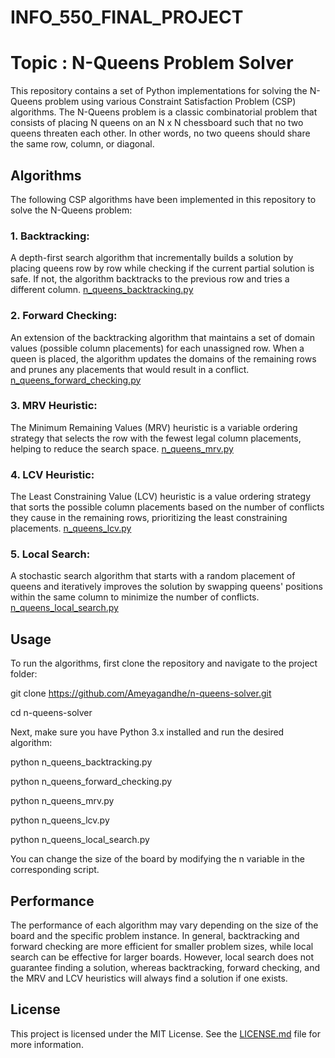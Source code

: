 # INFO_550_FINAL_PROJECT
# Topic : N-Queens Problem Solver
This repository contains a set of Python implementations for solving the N-Queens problem using various Constraint Satisfaction Problem (CSP) algorithms. The N-Queens problem is a classic combinatorial problem that consists of placing N queens on an N x N chessboard such that no two queens threaten each other. In other words, no two queens should share the same row, column, or diagonal.
## Algorithms
The following CSP algorithms have been implemented in this repository to solve the N-Queens problem:
### 1. Backtracking: 
A depth-first search algorithm that incrementally builds a solution by placing queens row by row while checking if the current partial solution is safe. If not, the algorithm backtracks to the previous row and tries a different column. [n_queens_backtracking.py](https://github.com/Ameyagandhe/INFO_550_FINAL_PROJECT/blob/main/n_queens_backtracking.py.ipynb)
### 2. Forward Checking: 
An extension of the backtracking algorithm that maintains a set of domain values (possible column placements) for each unassigned row. When a queen is placed, the algorithm updates the domains of the remaining rows and prunes any placements that would result in a conflict. [n_queens_forward_checking.py](https://github.com/Ameyagandhe/INFO_550_FINAL_PROJECT/blob/main/n_queens_forward_checking.py.ipynb)
### 3. MRV Heuristic: 
The Minimum Remaining Values (MRV) heuristic is a variable ordering strategy that selects the row with the fewest legal column placements, helping to reduce the search space. [n_queens_mrv.py](https://github.com/Ameyagandhe/INFO_550_FINAL_PROJECT/blob/main/n_queens_mrv.py.ipynb)
### 4. LCV Heuristic: 
The Least Constraining Value (LCV) heuristic is a value ordering strategy that sorts the possible column placements based on the number of conflicts they cause in the remaining rows, prioritizing the least constraining placements. [n_queens_lcv.py](https://github.com/Ameyagandhe/INFO_550_FINAL_PROJECT/blob/main/n_queens_lcv.py.ipynb)
### 5. Local Search: 
A stochastic search algorithm that starts with a random placement of queens and iteratively improves the solution by swapping queens' positions within the same column to minimize the number of conflicts. [n_queens_local_search.py](https://github.com/Ameyagandhe/INFO_550_FINAL_PROJECT/blob/main/n_queens_local_search.py.ipynb)
## Usage
To run the algorithms, first clone the repository and navigate to the project folder:

git clone https://github.com/Ameyagandhe/n-queens-solver.git

cd n-queens-solver

Next, make sure you have Python 3.x installed and run the desired algorithm:

python n_queens_backtracking.py

python n_queens_forward_checking.py

python n_queens_mrv.py

python n_queens_lcv.py

python n_queens_local_search.py

You can change the size of the board by modifying the n variable in the corresponding script.

## Performance
The performance of each algorithm may vary depending on the size of the board and the specific problem instance. In general, backtracking and forward checking are more efficient for smaller problem sizes, while local search can be effective for larger boards. However, local search does not guarantee finding a solution, whereas backtracking, forward checking, and the MRV and LCV heuristics will always find a solution if one exists.

## License
This project is licensed under the MIT License. See the [LICENSE.md](https://github.com/Ameyagandhe/INFO_550_FINAL_PROJECT/blob/main/LICENSE) file for more information.
